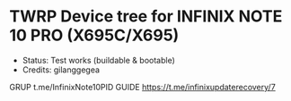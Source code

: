 # TWRP Device tree for INFINIX NOTE 10 PRO (X695C/X695)

* Status: Test works (buildable & bootable)
* Credits: gilanggegea

GRUP t.me/InfinixNote10PID
GUIDE https://t.me/infinixupdaterecovery/7
